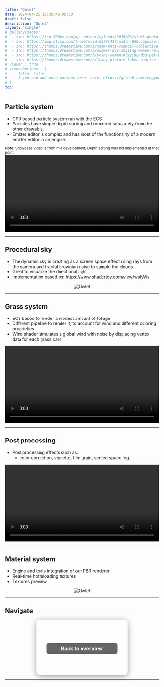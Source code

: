 ```yaml
---
title: "Owlet"
date: 2024-04-25T18:35:46+05:30
draft: false
description: "Owlet"
layout: "single"
# galleryImages:
#  - src: https://iso.500px.com/wp-content/uploads/2016/03/stock-photo-142984111-1500x1000.jpg
#  - src: https://img.etimg.com/thumb/msid-68721417,width-650,imgsize-1016106,,resizemode-4,quality-100/nature1_gettyimages.jpg
#  - src: https://thumbs.dreamstime.com/b/team-ants-council-collective-decision-work-17037482.jpg
#  - src: https://thumbs.dreamstime.com/b/summer-day-smiling-women-relax-wearing-red-dress-fashion-standing-wooden-bridge-over-sea-blue-sky-background-summer-107411998.jpg
#  - src: https://thumbs.dreamstime.com/b/young-woman-playing-dog-pet-beach-sunrise-sunset-girl-dog-having-fun-seasid-seaside-cute-neglected-stay-66480218.jpg
#  - src: https://thumbs.dreamstime.com/b/funny-picture-taken-sunrise-frozen-lake-perspective-rider-retro-bicycle-sunrise-personal-211066044.jpg 
# viewer : true
# viewerOptions : {
#     title: false
#     # you can add more options here. refer https://github.com/fengyuanchen/viewerjs?tab=readme-ov-file#options
# }
toc: 
---
```



## Particle system

- CPU based particle system ran with the ECS
- Particles have simple depth sorting and rendered separately from the other drawable.
- Emitter editor is complex and has most of the functionality of a modern emitter editor in an engine.

<small>
Note: Showcase video is from mid development; Depth sorting was not implemented at that point
</small>

<video controls width="100%" >
  <source src="/images/projects/owlet/Media1.mp4" type="video/mp4">
  Your browser does not support the video tag.
</video>

---

## Procedural sky

- The dynamic sky is creating as a screen space effect using rays from the camera and fractal brownian noise to sample the clouds.
- Great to visualize the directional light
- Implementation based on: https://www.shadertoy.com/view/wslyWs

<center>

![Owlet](/images/projects/owlet/sky.png)

</center>

---

## Grass system

- ECS based to render a modest amount of foliage
- Different pipeline to render it, to account for wind and different coloring proprieties
- Wind shader simulates a global wind with noise by displacing vertex data for each grass card

<video controls width="100%" >
  <source src="/images/projects/owlet/Media2.mp4" type="video/mp4">
  Your browser does not support the video tag.
</video>

---

## Post processing

- Post processing effects such as: 
  - color correction, vignette, film grain, screen space fog.

<video controls width="100%" >
  <source src="/images/projects/owlet/Media3.mp4" type="video/mp4">
  Your browser does not support the video tag.
</video>


---

## Material system

- Engine and tools integration of our PBR renderer
- Real-time hotreloading textures
- Textures preview

<center>

![Owlet](/images/projects/owlet/mat.png)

</center>

---

## Navigate

<div style="display: flex; flex-wrap: wrap; gap: 2rem; justify-content: center; align-items: center; margin-top: 1rem;">

  <a href="/owlet/" style="text-decoration: none;">
    <div style="width: 300px; height: 180px; background-image: url('/images/projects/owlet/owlet.png'); background-size: cover; background-position: center; border-radius: 12px; box-shadow: 0 4px 20px rgba(0,0,0,0.4); display: flex; align-items: center; justify-content: center;">
      <center><h3 style="color: white; background: rgba(0, 0, 0, 0.6); padding: 0.5rem 3rem; border-radius: 8px;">Back to overview</h3></center>
    </div>
  </a>

</div>

---